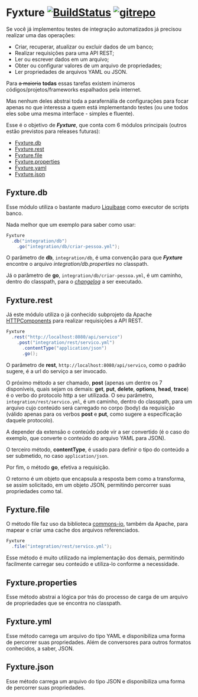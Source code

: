 # Fyxture [![BuildStatus](https://travis-ci.org/fyxture/fyxture.svg?branch=master)](https://travis-ci.org/fyxture/fyxture) [![gitrepo](https://assets-cdn.github.com/favicon.ico)](https://github.com/fyxture/fyxture)

Se você já implementou testes de integração automatizados já precisou realizar uma das operações:
* Criar, recuperar, atualizar ou excluir dados de um banco;
* Realizar requisições para uma API REST;
* Ler ou escrever dados em um arquivo;
* Obter ou configurar valores de um arquivo de propriedades;
* Ler propriedades de arquivos YAML ou JSON.

Para ~~a maioria~~ **todas** essas tarefas existem inúmeros códigos/projetos/frameworks espalhados pela internet.

Mas nenhum deles abstrai toda a parafernália de configurações para focar apenas no que interessa a quem está implementando testes (ou une todos eles sobe uma mesma interface - simples e fluente).

Esse é o objetivo de ***Fyxture***, que conta com 6 módulos principais (outros estão previstos para releases futuras):
* [Fyxture.db](#Fyxture.db)
* [Fyxture.rest](#Fyxture.rest)
* [Fyxture.file](#Fyxture.file)
* [Fyxture.properties](#Fyxture.properties)
* [Fyxture.yaml](#Fyxture.yaml)
* [Fyxture.json](#Fyxture.json)

## <a name="Fyxture.db"></a>Fyxture.db

Esse módulo utiliza o bastante maduro [Liquibase](http://liquibase.org) como executor de scripts banco.

Nada melhor que um exemplo para saber como usar:
```java
Fyxture
  .db("integration/db")
    .go("integration/db/criar-pessoa.yml");
```

O parâmetro de **db**, `integration/db`, é uma convenção para que ***Fyxture*** encontre o arquivo _integration/db.properties_ no classpath.

Já o parâmetro de **go**, `integration/db/criar-pessoa.yml`, é um caminho, dentro do classpath, para o [*changelog*](http://www.liquibase.org/documentation/databasechangelog.html) a ser executado.

## <a name="Fyxture.rest"></a>Fyxture.rest

Já este módulo utiliza o já conhecido subprojeto da Apache [HTTPComponents](https://hc.apache.org/) para realizar requisições a API REST.
```java
Fyxture
  .rest("http://localhost:8080/api/servico")
    .post("integration/rest/servico.yml")
      .contentType("application/json")
      .go();
```

O parâmetro de **rest**, `http://localhost:8080/api/servico`, como o padrão sugere, é a url do serviço a ser invocado.

O próximo método a ser chamado, **post** (apenas um dentre os 7 disponíveis, quais sejam os demais: **get**, **put**, **delete**, **options**, **head**, **trace**) é o verbo do protocolo http a ser utilizada. O seu parâmetro, `integration/rest/servico.yml`, é um caminho, dentro do classpath, para um arquivo cujo conteúdo será carregado no corpo (body) da requisição (válido apenas para os verbos **post** e **put**, como sugere a especificação daquele protocolo).

A depender da extensão o conteúdo pode vir a ser convertido (é o caso do exemplo, que converte o conteúdo do arquivo YAML para JSON).

O terceiro método, **contentType**, é usado para definir o tipo do conteúdo a ser submetido, no caso `application/json`.

Por fim, o método **go**, efetiva a requisição.

O retorno é um objeto que encapsula a resposta bem como a transforma, se assim solicitado, em um objeto JSON, permitindo percorrer suas propriedades como tal.

## <a name="Fyxture.file"></a>Fyxture.file

O método file faz uso da biblioteca [commons-io](https://commons.apache.org/proper/commons-io/), também da Apache, para mapear e criar uma cache dos arquivos referenciados.
```java
Fyxture
  .file("integration/rest/servico.yml");
```

Esse método é muito utilizado na implementação dos demais, permitindo facilmente carregar seu conteúdo e utiliza-lo conforme a necessidade.

## <a name="Fyxture.properties"></a>Fyxture.properties

Esse método abstrai a lógica por trás do processo de carga de um arquivo de propriedades que se encontra no classpath.

## <a name="Fyxture.yml"></a>Fyxture.yml

Esse método carrega um arquivo do tipo YAML e disponibiliza uma forma de percorrer suas propriedades. Além de conversores para outros formatos conhecidos, a saber, JSON.

## <a name="Fyxture.json"></a>Fyxture.json

Esse método carrega um arquivo do tipo JSON e disponibiliza uma forma de percorrer suas propriedades.
